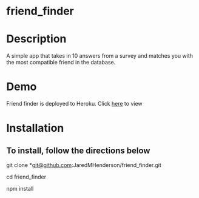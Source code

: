 # friend_finder

# Description

A simple app that takes in 10 answers from a survey and matches you with the most compatible friend in the database.

# Demo

Friend finder is deployed to Heroku. Click [here](https://dry-anchorage-38505.herokuapp.com/) to view

# Installation 

## To install, follow the directions below

git clone *git@github.com:JaredMHenderson/friend_finder.git

cd friend_finder

npm install




